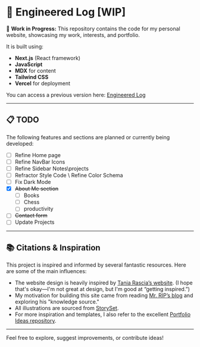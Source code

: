 # :floppy_disk: Engineered Log [WIP]

:construction: **Work in Progress:**   This repository contains the code for my personal website, showcasing my work, interests, and portfolio.


It is built using:

- **Next.js** (React framework)
- **JavaScript**
- **MDX** for content
- **Tailwind CSS**
- **Vercel** for deployment


You can access a previous version here: [Engineered Log](https://engineeredlog.vercel.app/)

---

## :clipboard: TODO

The following features and sections are planned or currently being developed:

- [ ] Refine Home page
- [ ] Refine NavBar Icons
- [ ] Refine Sidebar Notes\projects
- [ ] Refractor Style Code \ Refine Color Schema
- [ ] Fix Dark Mode  
- [x] ~~About Me section~~
  - [ ] Books  
  - [ ] Chess  
  - [ ] productivity  
- [ ] ~~Contact form~~  
- [ ] Update Projects

---

## :books: Citations & Inspiration

This project is inspired and informed by several fantastic resources. Here are some of the main influences:

- The website design is heavily inspired by [Tania Rascia’s website](https://www.taniarascia.com/). (I hope that's okay—I'm not great at design, but I'm good at “getting inspired.”)
- My motivation for building this site came from reading [Mr. RIP’s blog](https://retireinprogress.com/) and exploring his "knowledge source."
- All illustrations are sourced from [StorySet](https://storyset.com).
- For more inspiration and templates, I also refer to the excellent [Portfolio Ideas repository](https://github.com/Evavic44/portfolio-ideas).

---

Feel free to explore, suggest improvements, or contribute ideas!
